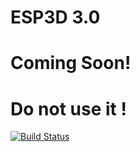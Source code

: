 # ESP3D 3.0

<H1>Coming Soon!</H1>
<H1>Do not use it !</H1>

[![Build Status](https://travis-ci.org/luc-github/ESP3D.svg?branch=3.0)](https://travis-ci.org/luc-github/ESP3D) 
